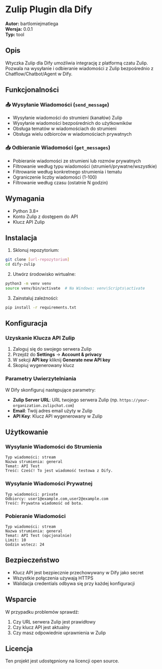 # Zulip Plugin dla Dify

**Autor:** bartlomiejmatlega  
**Wersja:** 0.0.1  
**Typ:** tool  

## Opis

Wtyczka Zulip dla Dify umożliwia integrację z platformą czatu Zulip. Pozwala na wysyłanie i odbieranie wiadomości z Zulip bezpośrednio z Chatflow/Chatbot/Agent w Dify.

## Funkcjonalności

### 📤 Wysyłanie Wiadomości (`send_message`)
- Wysyłanie wiadomości do strumieni (kanałów) Zulip
- Wysyłanie wiadomości bezpośrednich do użytkowników
- Obsługa tematów w wiadomościach do strumieni
- Obsługa wielu odbiorców w wiadomościach prywatnych

### 📥 Odbieranie Wiadomości (`get_messages`)
- Pobieranie wiadomości ze strumieni lub rozmów prywatnych
- Filtrowanie według typu wiadomości (strumień/prywatne/wszystkie)
- Filtrowanie według konkretnego strumienia i tematu
- Ograniczenie liczby wiadomości (1-100)
- Filtrowanie według czasu (ostatnie N godzin)

## Wymagania

- Python 3.8+
- Konto Zulip z dostępem do API
- Klucz API Zulip

## Instalacja

1. Sklonuj repozytorium:
```bash
git clone [url-repozytorium]
cd dify-zulip
```

2. Utwórz środowisko wirtualne:
```bash
python3 -m venv venv
source venv/bin/activate  # Na Windows: venv\Scripts\activate
```

3. Zainstaluj zależności:
```bash
pip install -r requirements.txt
```

## Konfiguracja

### Uzyskanie Klucza API Zulip

1. Zaloguj się do swojego serwera Zulip
2. Przejdź do **Settings** → **Account & privacy** 
3. W sekcji **API key** kliknij **Generate new API key**
4. Skopiuj wygenerowany klucz

### Parametry Uwierzytelniania

W Dify skonfiguruj następujące parametry:

- **Zulip Server URL**: URL twojego serwera Zulip (np. `https://your-organization.zulipchat.com`)
- **Email**: Twój adres email użyty w Zulip
- **API Key**: Klucz API wygenerowany w Zulip

## Użytkowanie

### Wysyłanie Wiadomości do Strumienia

```
Typ wiadomości: stream
Nazwa strumienia: general
Temat: API Test
Treść: Cześć! To jest wiadomość testowa z Dify.
```

### Wysyłanie Wiadomości Prywatnej

```
Typ wiadomości: private
Odbiorcy: user1@example.com,user2@example.com
Treść: Prywatna wiadomość od bota.
```

### Pobieranie Wiadomości

```
Typ wiadomości: stream
Nazwa strumienia: general
Temat: API Test (opcjonalnie)
Limit: 10
Godzin wstecz: 24
```

## Bezpieczeństwo

- Klucz API jest bezpiecznie przechowywany w Dify jako secret
- Wszystkie połączenia używają HTTPS
- Walidacja credentials odbywa się przy każdej konfiguracji

## Wsparcie

W przypadku problemów sprawdź:
1. Czy URL serwera Zulip jest prawidłowy
2. Czy klucz API jest aktualny
3. Czy masz odpowiednie uprawnienia w Zulip

## Licencja

Ten projekt jest udostępniony na licencji open source.



